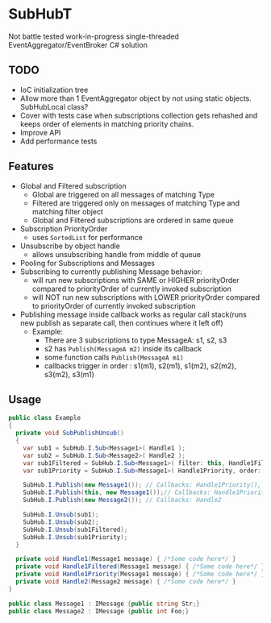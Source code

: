 # SubHubT
Not battle tested work-in-progress single-threaded EventAggregator/EventBroker C# solution

## TODO
  - IoC initialization tree
  - Allow more than 1 EventAggregator object by not using static objects. SubHubLocal class?
  - Cover with tests case when subscriptions collection gets rehashed and keeps order of elements in matching priority chains.
  - Improve API
  - Add performance tests

## Features
  - Global and Filtered subscription
    - Global are triggered on all messages of matching Type
    - Filtered are triggered only on messages of matching Type and matching filter object
    - Global and Filtered subscriptions are ordered in same queue
  - Subscription PriorityOrder
    - uses `SortedList` for performance
  - Unsubscribe by object handle
    - allows unsubscribing handle from middle of queue
  - Pooling for Subscriptions and Messages
  - Subscribing to currently publishing Message behavior:
    - will run new subscriptions with SAME or HIGHER priorityOrder compared to priorityOrder of currently invoked subscription
    - will NOT run new subscriptions with LOWER priorityOrder compared to priorityOrder of currently invoked subscription
  - Publishing message inside callback works as regular call stack(runs new publish as separate call, then continues where it left off)
    - Example:
        - There are 3 subscriptions to type MessageA: s1, s2, s3
        - s2 has `Publish(MessageA m2)` inside its callback
        - some function calls `Publish(MessageA m1)` 
        - callbacks trigger in order : s1(m1), s2(m1), s1(m2), s2(m2), s3(m2), s3(m1)

## Usage
```csharp
public class Example
{
  private void SubPublishUnsub()
  {
    var sub1 = SubHub.I.Sub<Message1>( Handle1 );
    var sub2 = SubHub.I.Sub<Message2>( Handle2 );
    var sub1Filtered = SubHub.I.Sub<Message1>( filter: this, Handle1Filtered );
    var sub1Priority = SubHub.I.Sub<Message1>( Handle1Priority, order: -5 );

    SubHub.I.Publish(new Message1()); // Callbacks: Handle1Priority(), Handle1()
    SubHub.I.Publish(this, new Message1());// Callbacks: Handle1Priority(), Handle1(), Handle1Filtered()
    SubHub.I.Publish(new Message2()); // Callbacks: Handle2

    SubHub.I.Unsub(sub1);
    SubHub.I.Unsub(sub2);
    SubHub.I.Unsub(sub1Filtered);
    SubHub.I.Unsub(sub1Priority);
  }

  private void Handle1(Message1 message) { /*Some code here*/ }
  private void Handle1Filtered(Message1 message) { /*Some code here*/ }
  private void Handle1Priority(Message1 message) { /*Some code here*/ }
  private void Handle2(Message2 message) { /*Some code here*/ }
}

public class Message1 : IMessage {public string Str;}
public class Message2 : IMessage {public int Foo;}
```
